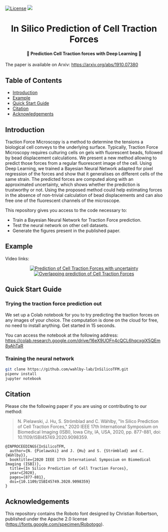 [![License](https://img.shields.io/github/license/wahlby-lab/insilicotfm?style=flat-square)](https://opensource.org/licenses/MIT)
[![](https://img.shields.io/badge/python-3.6+-blue.svg?style=flat-square)](https://www.python.org/download/releases/3.6.0/) 

<h1 align="center">In Silico Prediction of Cell Traction Forces</h1>
<h4 align="center">🧫 Prediction Cell Traction forces with Deep Learning 🤖</h4>

The paper is available on Arxiv: https://arxiv.org/abs/1910.07380

## Table of Contents

- [Introduction](#introduction)
- [Example](#example)
- [Quick Start Guide](#quick-start-guide)
- [Citation](#citation)
- [Acknowledgements](#acknowledgements)

## Introduction
Traction Force Microscopy is a method to determine the tensions a biological cell conveys to the underlying surface. Typically, Traction Force Microscopy requires culturing cells on gels with fluorescent beads, followed by bead displacement calculations. We present a new method allowing to predict those forces from a regular fluorescent image of the cell. Using Deep Learning, we trained a Bayesian Neural Network adapted for pixel regression of the forces and show that it generalises on different cells of the same strain. The predicted forces are computed along with an approximated uncertainty, which shows whether the prediction is trustworthy or not. Using the proposed method could help estimating forces in the absence of non-trivial calculation of bead displacements and can also free one of the fluorescent channels of the microscope.

This repository gives you access to the code necessary to:
* Train a Bayesian Neural Network for Traction Force prediction.
* Test the neural network on other cell datasets.
* Generate the figures present in the published paper.

## Example

Video links:

<div align="center">
  <a href="https://youtu.be/U9-Tn9ojXAU"><img src="http://img.youtube.com/vi/U9-Tn9ojXAU/0.jpg" alt="Prediction of Cell Traction Forces with uncertainty"></a>
</div>

<div align="center">
  <a href="https://youtu.be/QhzNmrA42T4"><img src="http://img.youtube.com/vi/QhzNmrA42T4/0.jpg" alt="Overlapping prediction of Cell Traction Forces"></a>
</div>

## Quick Start Guide

### Trying the traction force prediction out
We set up a Colab notebook for you to try predicting the traction forces on any images of your choice. The computation is done on the cloud for free, no need to install anything. Get started in 15 seconds.

You can access the notebook at the following address: https://colab.research.google.com/drive/16eX9UOFn4cQCL6hqcxgiX5QEm8yAhTaR

### Training the neural network
```bash
git clone https://github.com/wahlby-lab/InSilicoTFM.git
pipenv install
jupyter notebook
```

## Citation
Please cite the following paper if you are using or contributing to our method:

>N. Pielawski, J. Hu, S. Strömblad and C. Wählby, "In Silico Prediction of Cell Traction Forces," 2020 IEEE 17th International Symposium on Biomedical Imaging (ISBI), Iowa City, IA, USA, 2020, pp. 877-881, doi: 10.1109/ISBI45749.2020.9098359.

```
@INPROCEEDINGS{InSilicoTFM,
  author={N. {Pielawski} and J. {Hu} and S. {Strömblad} and C. {Wählby}},
  booktitle={2020 IEEE 17th International Symposium on Biomedical Imaging (ISBI)},
  title={In Silico Prediction of Cell Traction Forces}, 
  year={2020},
  pages={877-881},
  doi={10.1109/ISBI45749.2020.9098359}
}
```

## Acknowledgements
This repository contains the Roboto font designed by Christian Robertson, published
under the Apache 2.0 license (https://fonts.google.com/specimen/Robotogo).
